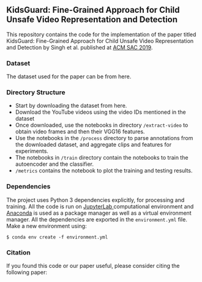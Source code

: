 ## KidsGuard: Fine-Grained Approach for Child Unsafe Video Representation and Detection

This repository contains the code for the implementation of the paper titled KidsGuard: Fine-Grained Approach for Child Unsafe Video Representation and Detection by Singh et al. published at [ACM SAC 2019](https://www.sigapp.org/sac/sac2019/).

### Dataset
The  dataset used for the paper can be from here.

### Directory Structure
+ Start by downloading the dataset from here.
+ Download the YouTube videos using the video IDs mentioned in the dataset
+ Once downloaded, use the notebooks in directory `/extract-video` to obtain video frames and then their VGG16 features.
+ Use the notebooks in the `/process` directory to parse annotations from the downloaded dataset, and aggregate clips and features for experiments.
+ The notebooks in `/train` directory contain the notebooks to train the autoencoder and the classifier.
+ `/metrics` contains the notebook to plot the training and testing results.

### Dependencies
The project uses Python 3 dependencies explicitly, for processing and training. All the code is run on [JupyterLab ](https://github.com/jupyterlab/jupyterlab) computational environment and [Anaconda](https://anaconda.org/)  is used as a package manager as well as a virtual environment manager. 
All the dependencies are exported in the `environment.yml` file. Make a new environment using:
```
$ conda env create -f environment.yml
```

### Citation
If you found this code or our paper useful, please consider citing the following paper:
```
```
